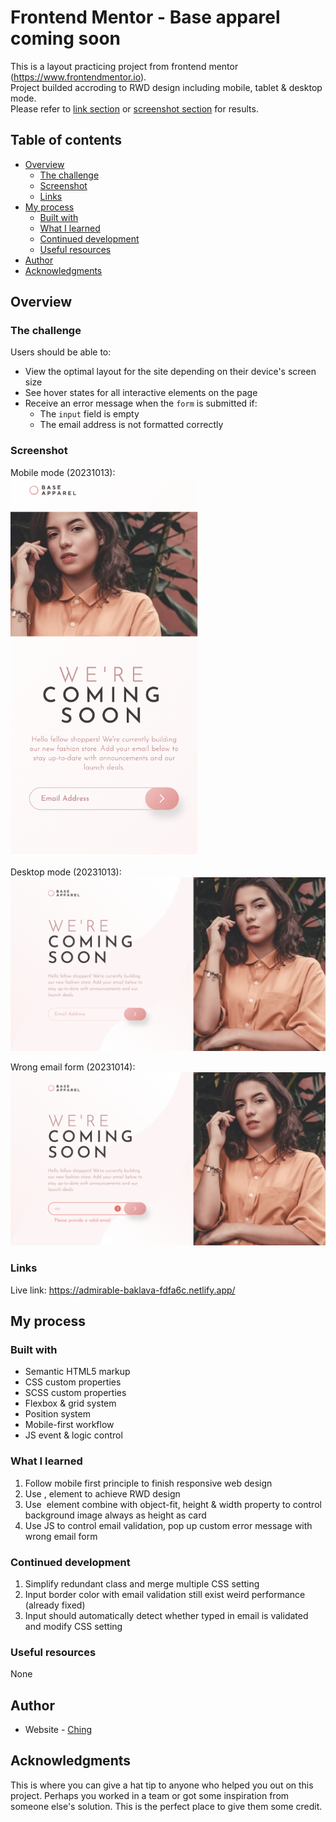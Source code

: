 # Frontend Mentor - Base apparel coming soon

This is a layout practicing project from frontend mentor (https://www.frontendmentor.io).
<br/>
Project builded accroding to RWD design including mobile, tablet & desktop mode. 
<br/>
Please refer to [link section](#links) or [screenshot section](#screenshot) for results.

## Table of contents

- [Overview](#overview)
  - [The challenge](#the-challenge)
  - [Screenshot](#screenshot)
  - [Links](#links)
- [My process](#my-process)
  - [Built with](#built-with)
  - [What I learned](#what-i-learned)
  - [Continued development](#continued-development)
  - [Useful resources](#useful-resources)
- [Author](#author)
- [Acknowledgments](#acknowledgments)

## Overview

### The challenge

Users should be able to:

- View the optimal layout for the site depending on their device's screen size
- See hover states for all interactive elements on the page
- Receive an error message when the `form` is submitted if:
  - The `input` field is empty
  - The email address is not formatted correctly

### Screenshot

Mobile mode (20231013):
<br/>
<img src='./images/Screenshot 2023-10-13 at 22.22.39.png' width=300px>

Desktop mode  (20231013):
<br/>
<img src='./images/Screenshot 2023-10-14 at 17.40.33.png' width=700px>

Wrong email form (20231014):
<br/>
<img src='./images/Screenshot 2023-10-14 at 17.37.56.png' width=700px>



### Links

Live link: https://admirable-baklava-fdfa6c.netlify.app/

## My process

### Built with

- Semantic HTML5 markup
- CSS custom properties
- SCSS custom properties
- Flexbox & grid system
- Position system
- Mobile-first workflow
- JS event & logic control

### What I learned

1. Follow mobile first principle to finish responsive web design
2. Use <picture>, <source> element to achieve RWD design
3. Use <img> element combine with object-fit, height & width property to control background image always as height as card
4. Use JS to control email validation, pop up custom error message with wrong email form

### Continued development

1. Simplify redundant class and merge multiple CSS setting
2. Input border color with email validation still exist weird performance (already fixed)
3. Input should automatically detect whether typed in email is validated and modify CSS setting

### Useful resources

None

## Author

- Website - [Ching](https://github.com/Ching0810)

## Acknowledgments

This is where you can give a hat tip to anyone who helped you out on this project. Perhaps you worked in a team or got some inspiration from someone else's solution. This is the perfect place to give them some credit.
